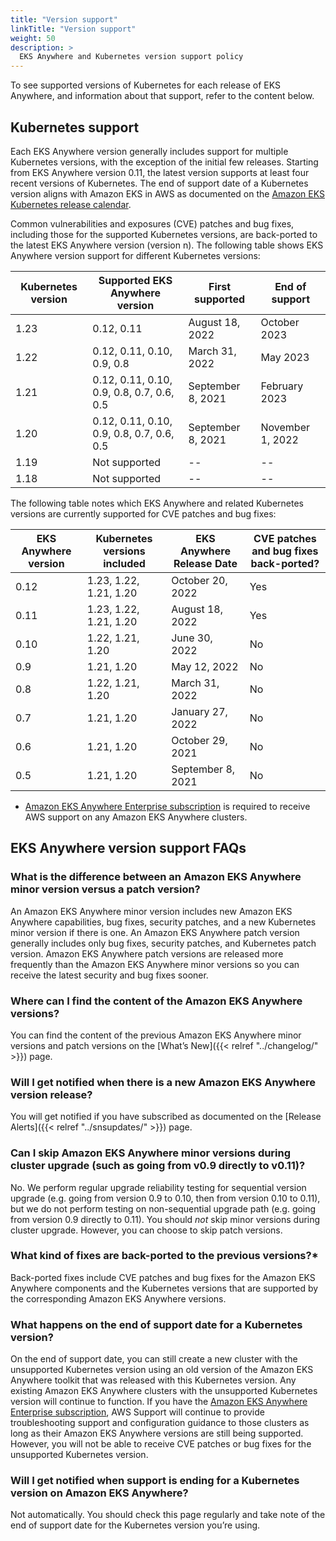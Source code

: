 ```yaml
---
title: "Version support"
linkTitle: "Version support"
weight: 50
description: >
  EKS Anywhere and Kubernetes version support policy
---
```


To see supported versions of Kubernetes for each release of EKS Anywhere, and information about that support, refer to the content below.


## Kubernetes support

Each EKS Anywhere version generally includes support for multiple Kubernetes versions, with the exception of the initial few releases.
Starting from EKS Anywhere version 0.11, the latest version supports at least four recent versions of Kubernetes.
The end of support date of a Kubernetes version aligns with Amazon EKS in AWS as documented on the [Amazon EKS Kubernetes release calendar](https://docs.aws.amazon.com/eks/latest/userguide/kubernetes-versions.html#kubernetes-release-calendar). 

Common vulnerabilities and exposures (CVE) patches and bug fixes, including those for the supported Kubernetes versions, are back-ported to the latest EKS Anywhere version (version n).
The following table shows EKS Anywhere version support for different Kubernetes versions:

| Kubernetes version      | Supported EKS Anywhere version | First supported | End of support  |
|------------|---------------------|---------------------------------|-------------------------|
| 1.23 | 0.12, 0.11 | August 18, 2022	 | October 2023 | 
| 1.22 | 0.12, 0.11, 0.10, 0.9, 0.8 | March 31, 2022 | May 2023 | 
| 1.21 | 0.12, 0.11, 0.10, 0.9, 0.8, 0.7, 0.6, 0.5 | September 8, 2021 | February 2023 | 
| 1.20 | 0.12, 0.11, 0.10, 0.9, 0.8, 0.7, 0.6, 0.5 | September 8, 2021 | November 1, 2022 | 
| 1.19 | Not supported | -- | -- | 
| 1.18 | Not supported | -- | -- | 

The following table notes which EKS Anywhere and related Kubernetes versions are currently supported for CVE patches and bug fixes:

| EKS Anywhere version      | Kubernetes versions included | EKS Anywhere Release Date | CVE patches and bug fixes back-ported? |
|------------|---------------------|---------------------------------|-------------------------|
| 0.12 | 1.23, 1.22, 1.21, 1.20 | October 20, 2022 | Yes | 
| 0.11 | 1.23, 1.22, 1.21, 1.20 | August 18, 2022 | Yes | 
| 0.10 | 1.22, 1.21, 1.20 | June 30, 2022 | No | 
| 0.9 | 1.21, 1.20 | May 12, 2022 | No | 
| 0.8 | 1.22, 1.21, 1.20 | March 31, 2022 | No | 
| 0.7 | 1.21, 1.20 | January 27, 2022 | No | 
| 0.6 | 1.21, 1.20 | October 29, 2021 | No | 
| 0.5 | 1.21, 1.20 | September 8, 2021 | No | 

* [Amazon EKS Anywhere Enterprise subscription](https://aws.amazon.com/eks/eks-anywhere/pricing/) is required to receive AWS support on any Amazon EKS Anywhere clusters.

## EKS Anywhere version support FAQs

### What is the difference between an Amazon EKS Anywhere minor version versus a patch version?

An Amazon EKS Anywhere minor version includes new Amazon EKS Anywhere capabilities, bug fixes, security patches, and a new Kubernetes minor version if there is one. An Amazon EKS Anywhere patch version generally includes only bug fixes, security patches, and Kubernetes patch version. Amazon EKS Anywhere patch versions are released more frequently than the Amazon EKS Anywhere minor versions so you can receive the latest security and bug fixes sooner. 

### Where can I find the content of the Amazon EKS Anywhere versions?

You can find the content of the previous Amazon EKS Anywhere minor versions and patch versions on the [What’s New]({{< relref "../changelog/" >}}) page.

### Will I get notified when there is a new Amazon EKS Anywhere version release?
You will get notified if you have subscribed as documented on the [Release Alerts]({{< relref "../snsupdates/" >}}) page.

### Can I skip Amazon EKS Anywhere minor versions during cluster upgrade (such as going from v0.9 directly to v0.11)?

No. We perform regular upgrade reliability testing for sequential version upgrade (e.g. going from version 0.9 to 0.10, then from version 0.10 to 0.11), but we do not perform testing on non-sequential upgrade path (e.g. going from version 0.9 directly to 0.11). You should _not_ skip minor versions during cluster upgrade. However, you can choose to skip patch versions.

### What kind of fixes are back-ported to the previous versions?*
Back-ported fixes include CVE patches and bug fixes for the Amazon EKS Anywhere components and the Kubernetes versions that are supported by the corresponding Amazon EKS Anywhere versions. 

### What happens on the end of support date for a Kubernetes version?
On the end of support date, you can still create a new cluster with the unsupported Kubernetes version using an old version of the Amazon EKS Anywhere toolkit that was released with this Kubernetes version. Any existing Amazon EKS Anywhere clusters with the unsupported Kubernetes version will continue to function. If you have the [Amazon EKS Anywhere Enterprise subscription](https://aws.amazon.com/eks/eks-anywhere/pricing/), AWS Support will continue to provide troubleshooting support and configuration guidance to those clusters as long as their Amazon EKS Anywhere versions are still being supported. However, you will not be able to receive CVE patches or bug fixes for the unsupported Kubernetes version.

### Will I get notified when support is ending for a Kubernetes version on Amazon EKS Anywhere?
Not automatically. You should check this page regularly and take note of the end of support date for the Kubernetes version you’re using.

